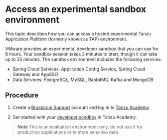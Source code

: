 # Access an experimental sandbox environment

This topic describes how you can access a hosted experimental Tanzu Application Platform
(formerly known as TAP) environment.

VMware provides an experimental developer sandbox that you can use for 8
hours.
Your sandbox session takes 2 minutes to start, though it can take up to 25 minutes.
The sandbox environment includes the following services:

- Spring Cloud Services: Application Config Service, Spring Cloud Gateway and AppSSO
- Data Services: PostgreSQL, MySQL, RabbitMQ, Kafka and MongoDB

## Procedure

1. Create a [Broadcom Support](https://profile.broadcom.com/web/registration) account and log in to [Tanzu Academy](https://tanzu.academy/home).

2. Get started with your [developer sandbox](https://tanzu.academy/guides/developer-sandbox) in Tanzu Academy.

>**Note** This is an evaluation environment only, do not use it for production applications or to
store sensitive data.
